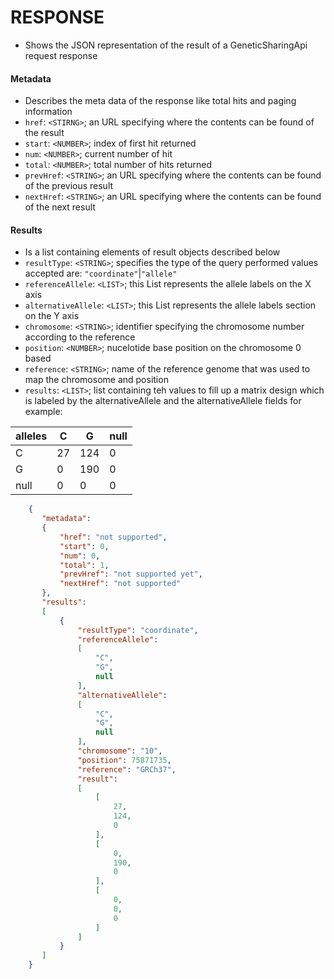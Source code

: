 # RESPONSE
* Shows the JSON representation of the result of a GeneticSharingApi request response



#### Metadata 
* Describes the meta data of the response like total hits and paging information
* `href`: `<STIRNG>`; an URL specifying where the contents can be found of the result
* `start`: `<NUMBER>`; index of first hit returned
* `num`: `<NUMBER>`; current number of hit 
* `total`: `<NUMBER>`; total number of hits returned
* `prevHref`: `<STRING>`; an URL specifying where the contents can be found of the previous result
* `nextHref`: `<STRING>`; an URL specifying where the contents can be found of the next result

#### Results
* Is a list containing elements of result objects described below
* `resultType`: `<STRING>`; specifies the type of the query performed values accepted are: `"coordinate"`|`"allele"`
* `referenceAllele`: `<LIST>`; this List represents the allele labels on the X axis
* `alternativeAllele`: `<LIST>`; this List represents the allele labels section on the Y axis
* `chromosome`: `<STRING>`; identifier specifying the chromosome number according to the reference
* `position`: `<NUMBER>`; nucelotide base position on the chromosome 0 based
* `reference`: `<STRING>`; name of the reference genome that was used to map the chromosome and position
* `results`: `<LIST>`; list containing teh values to fill up a matrix design which is labeled by the alternativeAllele and the alternativeAllele fields for example: 



alleles  | C  |  G  | null 
 ------|----|-----|------
   C   | 27 | 124 |   0  
  G   |  0 | 190 |   0  
  null |  0 |  0  |   0  



```json
    {
       "metadata":
       {
           "href": "not supported",
           "start": 0,
           "num": 0,
           "total": 1,
           "prevHref": "not supported yet",
           "nextHref": "not supported"
       },
       "results":
       [
           {
               "resultType": "coordinate",
               "referenceAllele":
               [
                   "C",
                   "G",
                   null
               ],
               "alternativeAllele":
               [
                   "C",
                   "G",
                   null
               ],
               "chromosome": "10",
               "position": 75871735,
               "reference": "GRCh37",
               "result":
               [
                   [
                       27,
                       124,
                       0
                   ],
                   [
                       0,
                       190,
                       0
                   ],
                   [
                       0,
                       0,
                       0
                   ]
               ]
           }
       ]
    }

```
